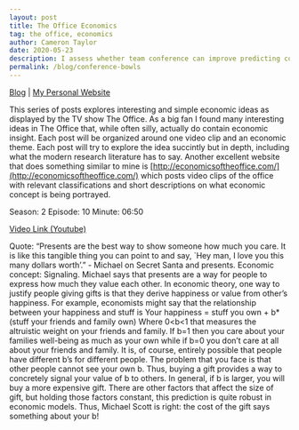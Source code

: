 ```yaml
---
layout: post
title: The Office Economics 
tag: the office, economics
author: Cameron Taylor
date: 2020-05-23
description: I assess whether team conference can improve predicting college football bowl games. 
permalink: /blog/conference-bowls
---
```


[Blog](https://cameronntaylor.github.io/blog/) | [My Personal Website](https://cameronntaylor.github.io/)

This series of posts explores interesting and simple economic ideas as displayed by the TV show The Office. As a big fan I found many interesting ideas in The Office that, while often silly, actually do contain economic insight. Each post will be organized around one video clip and an economic theme. Each post will try to explore the idea succintly but in depth, including what the modern research literature has to say. Another excellent website that does something similar to mine is [http://economicsoftheoffice.com/](http://economicsoftheoffice.com/) which posts video clips of the office with relevant classifications and short descriptions on what economic concept is being portrayed.

Season: 2 
Episode: 10
Minute: 06:50

[Video Link (Youtube)](https://www.youtube.com/watch?v=B6jCMaiTqG0)

Quote: “Presents are the best way to show someone how much you care. It is like this tangible thing you can point to and say, `Hey man, I love you this many dollars worth’.” - Michael on Secret Santa and presents. 
Economic concept: Signaling.
Michael says that presents are a way for people to express how much they value each other. In economic theory, one way to justify people giving gifts is that they derive happiness or value from other’s happiness. For example, economists might say that the relationship between your happiness and stuff is
Your happiness = stuff you own + b*(stuff your friends and family own)
Where 0<b<1 that measures the altruistic weight on your friends and family. If b=1 then you care about your families well-being as much as your own while if b=0 you don’t care at all about your friends and family. It is, of course, entirely possible that people have different b’s for different people. The problem that you face is that other people cannot see your own b. Thus, buying a gift provides a way to concretely signal your value of b to others. In general, if b is larger, you will buy a more expensive gift. There are other factors that affect the size of gift, but holding those factors constant, this prediction is quite robust in economic models. 
Thus, Michael Scott is right: the cost of the gift says something about your b!
